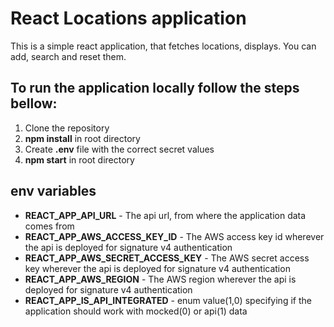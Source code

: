 # React Locations application

This is a simple react application, that fetches locations, displays. You can add, search and reset them.

## To run the application locally follow the steps bellow:

1. Clone the repository
2. **npm install** in root directory
3. Create **.env** file with the correct secret values
4. **npm start** in root directory

## env variables

- **REACT_APP_API_URL** - The api url, from where the application data comes from
- **REACT_APP_AWS_ACCESS_KEY_ID** - The AWS access key id wherever the api is deployed for signature v4 authentication
- **REACT_APP_AWS_SECRET_ACCESS_KEY** - The AWS secret access key wherever the api is deployed for signature v4 authentication
- **REACT_APP_AWS_REGION** - The AWS region wherever the api is deployed for signature v4 authentication
- **REACT_APP_IS_API_INTEGRATED** - enum value(1,0) specifying if the application should work with mocked(0) or api(1) data
